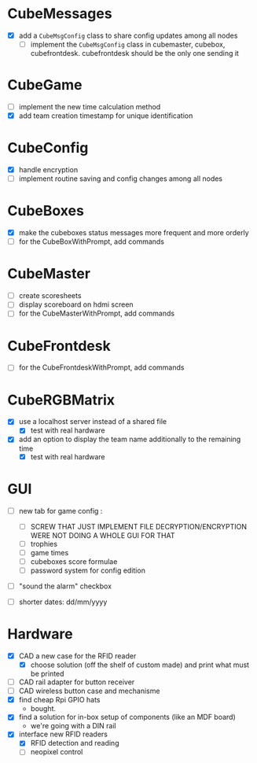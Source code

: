 # CubeMessages

- [x] add a `CubeMsgConfig` class to share config updates among all nodes
  - [ ] implement the `CubeMsgConfig` class in cubemaster, cubebox, cubefrontdesk. cubefrontdesk should be the only one sending it

# CubeGame

- [ ] implement the new time calculation method
- [x] add team creation timestamp for unique identification

# CubeConfig
- [x] handle encryption
- [ ] implement routine saving and config changes among all nodes

# CubeBoxes
 
- [x] make the cubeboxes status messages more frequent and more orderly
- [ ] for the CubeBoxWithPrompt, add commands

# CubeMaster

- [ ] create scoresheets
- [ ] display scoreboard on hdmi screen
- [ ] for the CubeMasterWithPrompt, add commands

# CubeFrontdesk

- [ ] for the CubeFrontdeskWithPrompt, add commands

# CubeRGBMatrix

- [x] use a localhost server instead of a shared file
  - [x] test with real hardware
- [x] add an option to display the team name additionally to the remaining time
  - [x] test with real hardware

# GUI

- [ ] new tab for game config :
  - [ ] SCREW THAT JUST IMPLEMENT FILE DECRYPTION/ENCRYPTION WERE NOT DOING A WHOLE GUI FOR THAT
  - [ ] trophies
  - [ ] game times
  - [ ] cubeboxes score formulae
  - [ ] password system for config edition
- [ ] "sound the alarm" checkbox
- [ ] shorter dates: dd/mm/yyyy


# Hardware

- [x] CAD a new case for the RFID reader
  - [x] choose solution (off the shelf of custom made) and print what must be printed
- [ ] CAD rail adapter for button receiver
- [ ] CAD wireless button case and mechanisme
- [x] find cheap Rpi GPIO hats
  - bought.
- [x] find a solution for in-box setup of components (like an MDF board)
  - we're going with a DIN rail
- [x] interface new RFID readers
  - [x] RFID detection and reading
  - [ ] neopixel control
